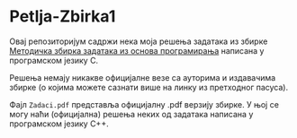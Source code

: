 # Petlja-Zbirka1
Овај репозиторијум садржи нека моја решења задатака из збирке [Методичка збирка задатака из основа програмирања](https://petlja.org/biblioteka/r/kursevi/Zbirka-python) написана у програмском језику C.

Решења немају никакве официјалне везе са ауторима и издавачима збирке (о којима можете сазнати више на линку из претходног пасуса).

Фајл `Zadaci.pdf` представља официјалну .pdf верзију збирке. У њој се могу наћи (официјална) решења неких од задатака написана у програмском језику C++.
